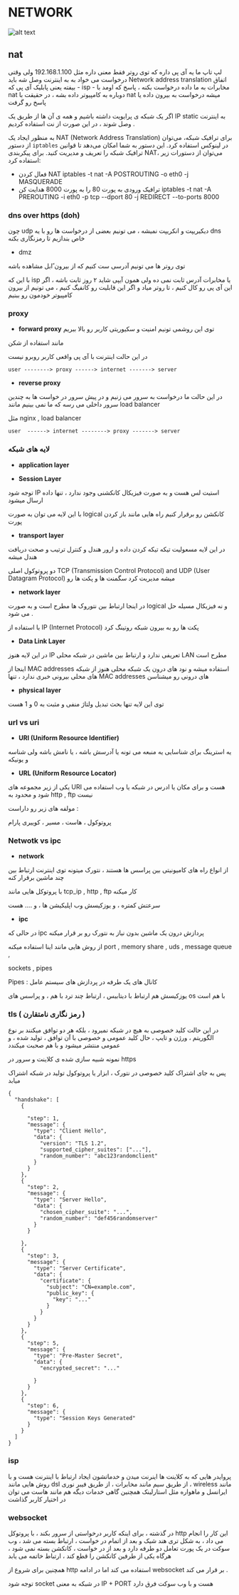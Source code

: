 
# NETWORK

![alt text](https://github.com/seyedmo30/Tips/blob/main/static/network.png)
## nat


لپ تاپ ما یه آی پی داره که توی روتر فقط معنی داره مثل 192.168.1.100 ولی وقتی درخواست می خواد به به اینترنت وصل شه باید Network address translation اتفاق بیفته یعنی پابلیک آی پی که  - isp - مخابرات به ما داده درخواست بکنه ، پاسخ که اومد با nat  دوباره به کامپیوتر داده بشه ، در حقیقت با nat میشه درخواست به بیرون داده یا پاسخ رو گرفت


اگر یک شبکه ی پرایویت داشته باشیم و همه ی آن ها از طریق یک IP static به اینترنت وصل شوند ، در این صورت از نت استفاده کردیم .


به منظور ایجاد یک NAT (Network Address Translation) برای ترافیک شبکه، می‌توان از دستور `iptables` در لینوکس استفاده کرد. این دستور به شما امکان می‌دهد تا
 قوانین ترافیک شبکه را تعریف و مدیریت کنید.
 برای پیکربندی NAT، می‌توان از دستورات زیر استفاده کرد:
 + فعال کردن NAT
 iptables -t nat -A POSTROUTING -o eth0 -j MASQUERADE
 + ترافیک ورودی به پورت 80 را به پورت 8000 هدایت کن
 iptables -t nat -A PREROUTING -i eth0 -p tcp --dport 80 -j REDIRECT --to-ports 8000

### dns over https (doh)

چون udp  دیکیریپت و انکریپت نمیشه ، می تونیم بعضی از درخواست ها رو با یه dns  خاص بندازیم تا رمزنگاری بکنه

+ dmz

توی روتر ها می تونیم آدرسی ست کنیم که از بیرون ًابل مشاهده باشه

با این که isp  یا مخابرات آدرس ثابت نمی ده ولی همون آیپی شاید ۲ روز ثابت باشه ، اگر این آی پی رو کال کنیم ، تا روتر میاد و اگر این قابلیت رو کانفیگ کنیم ، می تونیم از بیرون کامپیوتر خودمون رو ببنیم


### proxy

+ **forward proxy**
توی این روشمی تونیم امنیت و سکیوریتی کاربر رو بالا ببریم

مانند استفاده از شکن 

در این حالت اینترنت با آی پی واقعی کاربر روبرو نیست

```
user --------> proxy ------> internet -------> server

```

+ **reverse proxy**

در این حالت ما درخواست به سرور می زنیم و در پیش سرور در خواست ها به چندین سرور داخلی می رسه که ما نمی بینیم مانند load balancer

مثل nginx , load balancer

```
user  ------> internet --------> proxy -------> server

```


### لایه های شبکه

+ **application layer**

+ **Session Layer** 

توجه شود IP استیت لس هست و به صورت فیزیکال کانکشنی وجود ندارد ، تنها داده ارسال میشود

با این لایه می توان به صورت logical  کانکشن رو برقرار کنیم راه هایی مانند باز کردن پورت 


+ **transport layer**

در این لایه مسعولیت تیکه تیکه کردن داده و ارور هندل و کنترل ترتیب و صحت دریافت هندل میشه

دو پروتوکول اصلی TCP (Transmission Control Protocol) and UDP (User Datagram Protocol) میشه مدیریت کرد سگمنت ها و پکت ها رو
+ **network layer**

در اینجا ارتباط بین نتوروک ها مطرح است و به صورت logical  و نه فیزیکال مسيله حل می شود . 

با استفاده از  IP (Internet Protocol) پکت ها رو به بیرون شبکه روتینگ کرد

+ **Data Link Layer**

در این لایه هنوز IP تعریفی ندارد و ارتباط بین ماشین در شبکه محلی LAN مطرح است

اینجا از MAC addresses استفاده میشه و نود های درون یک شبکه محلی هنوز از شبکه های محلی بیرونی خبری ندارد ، تنها MAC addresses های درونی رو میشناسن

+ **physical layer**

توی این لایه تنها بحث تبدیل ولتاژ منفی و مثبت به 0 و 1 هست


### url vs uri

+ **URI (Uniform Resource Identifier)**

یه استرینگ برای شناسایی یه منبعه می تونه یا آدرسش باشه ، یا نامش باشه ولی شناسه و یونیکه

+ **URL (Uniform Resource Locator)**

یکی از زیر مجموعه های URI هست و برای مکان یا ادرس در شبکه یا وب استفاده می شود و محدود به http , ftp  نیست

مولفه های زیر رو داراست :

پروتوکول ، هاست ، مسیر ، کوییری پارام



### Netwotk vs ipc

+ **network**

از انواع راه های کامیونیتی بین پراسس ها هستند ،
نتورک میتونه توی اینترنت ارتباط بین چند ماشین برقرار کنه

 با پروتوکل هایی مانند
 tcp_ip , http , ftp کار میکنه

سرعتش کمتره ، و یوزکیسش وب اپلیکیشن ها ، و .... هست

+ **ipc**


در حالی که ipc پردازش درون یک ماشین بدون نیاز به نتورک رو بر قرار میکنه

از روش هایی مانند اینا استفاده میکنه port , memory share , uds , message queue , 

sockets , pipes

Pipes :
کانال های یک طرفه در پردازش های سیستم عامل

یوزکیسش هم ارتباط با دیتابیس ، ارتباط چند ترد با هم ، و پراسس های os با هم است



### tls ( رمز نگاری نامتقارن )

در این حالت کلید خصوصی به هیچ در شبکه نمیرود ، بلکه هر دو توافق میکنند بر نوع الگوریتم ، ورژن و تایپ ، حال کلید عمومی و خصوصی با آن توافق ، تولید شده ، و عمومی منتشر میشود و با هم صحبت میکندد

نمونه شبیه سازی شده ی کلاینت و سرور در https 

پس به جای اشتراک کلید خصوصی در نتورک ، ابزار یا پروتوکول تولید در شبکه اشتراک میابد


```
{
  "handshake": [
    {

      "step": 1,
      "message": {
        "type": "Client Hello",
        "data": { 
          "version": "TLS 1.2",
          "supported_cipher_suites": ["..."],
          "random_number": "abc123randomclient"
        }
      }
    },
    {
      "step": 2,
      "message": {
        "type": "Server Hello",
        "data": {
          "chosen_cipher_suite": "...",
          "random_number": "def456randomserver"
        }
      }

    },
    {
      "step": 3,
      "message": {
        "type": "Server Certificate",
        "data": {
          "certificate": {
            "subject": "CN=example.com",
            "public_key": {
              "key": "..."
            }
          }
        }
      }
    },
    {
      "step": 5,
      "message": {
        "type": "Pre-Master Secret",
        "data": {
          "encrypted_secret": "..."

        }
      }
    },
    {
      "step": 6,
      "message": {
        "type": "Session Keys Generated"
      }
    }
  ]
}
```

### isp

پروایدر هایی که به کلاینت ها اینرنت میدن و خدماتشون ایجاد ارتباط با اینترنت هست
و با روش هایی مانند dsl از طریق سیم مانند مخابرات ، از طریق فیبر نوری ، wireless مانند ایرانسل و ماهواره مثل استارلینک
همچنین گاهی خدمات دیگه هم مانند هاست می توان  در اختیار کاربر گذاشت


### websocket

در گذشته ، برای اینکه کاربر درخواستی از سرور بکند ، با پروتوکل http این کار را انجام می داد ، به شکل تری هند شیک و بعد از اتمام در خواست ، ارتباط بسته می شد ، وب سوکت در یک پورت تعامل دو طرفه دارد و بعد از در خواست ، کانکشن بسته نمی شود ، هرگاه یکی از طرفین کانکشن را قطع کند ، ارتباط خاتمه می یابد

همچنین برای شروع از http استفاده می کند اما در ادامه websocket  بر قرار می کند . 

توجه شود socket در شبکه به معنی IP + PORT هست و با وب سوکت فرق دارد
